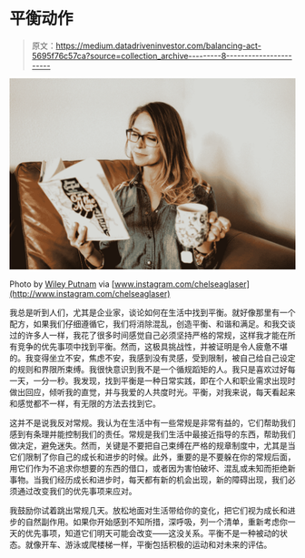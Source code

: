 # 平衡动作

> 原文：<https://medium.datadriveninvestor.com/balancing-act-5695f76c57ca?source=collection_archive---------8----------------------->

![](img/6d2a64246e3e7b0806fc24a59321f85a.png)

Photo by [Wiley Putnam](http://www.wileyputnam.com) via [www.instagram.com/chelseaglaser](http://www.instagram.com/chelseaglaser)

我总是听到人们，尤其是企业家，谈论如何在生活中找到平衡。就好像那里有一个配方，如果我们仔细遵循它，我们将消除混乱，创造平衡、和谐和满足。和我交谈过的许多人一样，我花了很多时间感觉自己必须坚持严格的常规，这样我才能在所有竞争的优先事项中找到平衡。然而，这极具挑战性，并被证明是令人疲惫不堪的。我变得坐立不安，焦虑不安，我感到没有灵感，受到限制，被自己给自己设定的规则和界限所束缚。我很快意识到我不是一个循规蹈矩的人。我只是喜欢过好每一天，一分一秒。我发现，找到平衡是一种日常实践，即在个人和职业需求出现时做出回应，倾听我的直觉，并与我爱的人共度时光。平衡，对我来说，每天看起来和感觉都不一样，有无限的方法去找到它。

这并不是说我反对常规。我认为在生活中有一些常规是非常有益的，它们帮助我们感到有条理并能控制我们的责任。常规是我们生活中最接近指导的东西，帮助我们做决定，避免迷失。然而，关键是不要把自己束缚在严格的规章制度中，尤其是当它们限制了你自己的成长和进步的时候。此外，重要的是不要躲在你的常规后面，用它们作为不追求你想要的东西的借口，或者因为害怕破坏、混乱或未知而拒绝新事物。当我们经历成长和进步时，每天都有新的机会出现，新的障碍出现，我们必须通过改变我们的优先事项来应对。

我鼓励你试着跳出常规几天。放松地面对生活带给你的变化，把它们视为成长和进步的自然副作用。如果你开始感到不知所措，深呼吸，列一个清单，重新考虑你一天的优先事项，知道它们明天可能会改变——这没关系。平衡不是一种被动的状态。就像开车、游泳或爬楼梯一样，平衡包括积极的运动和对未来的评估。